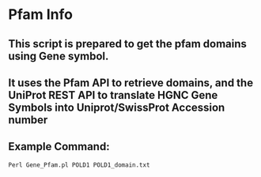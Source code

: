# Pfam Info
## This script is prepared to get the pfam domains using Gene symbol.
## It uses the Pfam API to retrieve domains, and the UniProt REST API to translate HGNC Gene Symbols into Uniprot/SwissProt Accession number
## Example Command: 
```Perl
Perl Gene_Pfam.pl POLD1 POLD1_domain.txt 
```